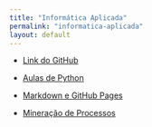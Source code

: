 ```yaml
---
title: "Informática Aplicada"
permalink: "informatica-aplicada"
layout: default
---
```


- <a href="https://github.com/UniRobotica/Cursos/tree/main/Informatica_Aplicada" target="_blank">Link do GitHub</a>

- [Aulas de Python](https://python.unirobotica.com.br/)
- [Markdown e GitHub Pages](markdown-ghpages/markdown_ghpages.md)
- [Mineração de Processos](mineracaoProcessos.md)
